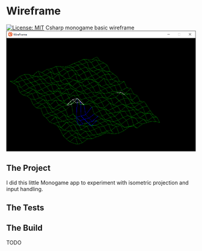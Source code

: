 # Wireframe
[![License: MIT](https://img.shields.io/badge/License-MIT-green.svg)](https://github.com/GaetanVigner/CsMgWireframe/blob/master/LICENSE) 
Csharp monogame basic wireframe
![](Images/Wireframe.PNG)
## The Project
I did this little Monogame app to experiment with isometric projection and input handling.
## The Tests
## The Build
TODO
